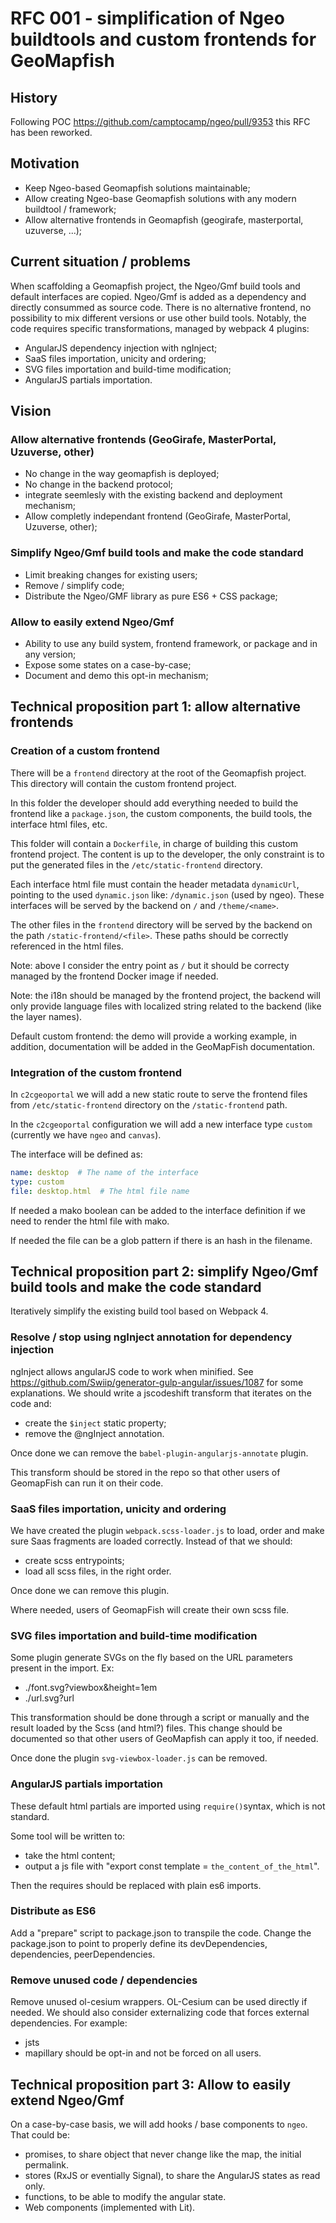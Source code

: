 # RFC 001 - simplification of Ngeo buildtools and custom frontends for GeoMapfish

## History

Following POC https://github.com/camptocamp/ngeo/pull/9353 this RFC has been reworked.

## Motivation

- Keep Ngeo-based Geomapfish solutions maintainable;
- Allow creating Ngeo-base Geomapfish solutions with any modern buildtool / framework;
- Allow alternative frontends in Geomapfish (geogirafe, masterportal, uzuverse, ...);

## Current situation / problems

When scaffolding a Geomapfish project, the Ngeo/Gmf build tools and default interfaces are copied.
Ngeo/Gmf is added as a dependency and directly consummed as source code.
There is no alternative frontend, no possibility to mix different versions or use other build tools.
Notably, the code requires specific transformations, managed by webpack 4 plugins:
- AngularJS dependency injection with ngInject;
- SaaS files importation, unicity and ordering;
- SVG files importation and build-time modification;
- AngularJS partials importation.

## Vision

### Allow alternative frontends (GeoGirafe, MasterPortal, Uzuverse, other)

- No change in the way geomapfish is deployed;
- No change in the backend protocol;
- integrate seemlesly with the existing backend and deployment mechanism;
- Allow completly independant frontend (GeoGirafe, MasterPortal, Uzuverse, other);

### Simplify Ngeo/Gmf build tools and make the code standard

- Limit breaking changes for existing users;
- Remove / simplify code;
- Distribute the Ngeo/GMF library as pure ES6 + CSS package;

### Allow to easily extend Ngeo/Gmf

- Ability to use any build system, frontend framework, or package and in any version;
- Expose some states on a case-by-case;
- Document and demo this opt-in mechanism;


## Technical proposition part 1: allow alternative frontends

### Creation of a custom frontend

There will be a `frontend` directory at the root of the Geomapfish project. This directory will contain the custom frontend project.

In this folder the developer should add everything needed to build the frontend like a `package.json`, the custom components, the build tools, the interface html files, etc.

This folder will contain a `Dockerfile`, in charge of building this custom frontend project.
The content is up to the developer, the only constraint is to put the generated files in the `/etc/static-frontend` directory.

Each interface html file must contain the header metadata `dynamicUrl`, pointing to the used `dynamic.json` like: `/dynamic.json` (used by ngeo).
These interfaces will be served by the backend on `/` and `/theme/<name>`.

The other files in the `frontend` directory will be served by the backend on the path `/static-frontend/<file>`.
These paths should be correctly referenced in the html files.

Note: above I consider the entry point as `/` but it should be correcty managed by the frontend Docker image if needed.

Note: the i18n should be managed by the frontend project, the backend will only provide language files with localized string related to the backend (like the layer names).

Default custom frontend: the demo will provide a working example, in addition, documentation will be added in the GeoMapFish documentation.

### Integration of the custom frontend

In `c2cgeoportal` we will add a new static route to serve the frontend files from `/etc/static-frontend` directory on the `/static-frontend` path.

In the `c2cgeoportal` configuration we will add a new interface type `custom` (currently we have `ngeo` and `canvas`).

The interface will be defined as:

```yaml
name: desktop  # The name of the interface
type: custom
file: desktop.html  # The html file name
```

If needed a mako boolean can be added to the interface definition if we need to render the html file with mako.

If needed the file can be a glob pattern if there is an hash in the filename.


## Technical proposition part 2: simplify Ngeo/Gmf build tools and make the code standard

Iteratively simplify the existing build tool based on Webpack 4.

### Resolve / stop using ngInject annotation for dependency injection

ngInject allows angularJS code to work when minified.
See https://github.com/Swiip/generator-gulp-angular/issues/1087 for some explanations.
We should write a jscodeshift transform that iterates on the code and:

- create the `$inject` static property;
- remove the @ngInject annotation.

Once done we can remove the `babel-plugin-angularjs-annotate` plugin.

This transform should be stored in the repo so that other users of GeomapFish can run it on their code.

### SaaS files importation, unicity and ordering

We have created the plugin `webpack.scss-loader.js` to load, order and make sure Saas fragments are loaded correctly.
Instead of that we should:
- create scss entrypoints;
- load all scss files, in the right order.

Once done we can remove this plugin.

Where needed, users of GeomapFish will create their own scss file.


### SVG files importation and build-time modification

Some plugin generate SVGs on the fly based on the URL parameters present in the import.
Ex:

- ./font.svg?viewbox&height=1em
- ./url.svg?url

This transformation should be done through a script or manually and the result loaded by the Scss (and html?) files.
This change should be documented so that other users of GeoMapfish can apply it too, if needed.

Once done the plugin `svg-viewbox-loader.js` can be removed.

### AngularJS partials importation

These default html partials are imported using `require()`syntax, which is not standard.

Some tool will be written to:

- take the html content;
- output a js file with "export const template = `the_content_of_the_html`".

Then the requires should be replaced with plain es6 imports.

### Distribute as ES6

Add a "prepare" script to package.json to transpile the code.
Change the package.json to point to properly define its devDependencies, dependencies, peerDependencies.

### Remove unused code / dependencies

Remove unused ol-cesium wrappers. OL-Cesium can be used directly if needed.
We should also consider externalizing code that forces external dependencies. For example:
- jsts
- mapillary
should be opt-in and not be forced on all users.

## Technical proposition part 3: Allow to easily extend Ngeo/Gmf

On a case-by-case basis, we will add hooks / base components to `ngeo`. That could be:

- promises, to share object that never change like the map, the initial permalink.
- stores (RxJS or eventially Signal), to share the AngularJS states as read only.
- functions, to be able to modify the angular state.
- Web components (implemented with Lit).
